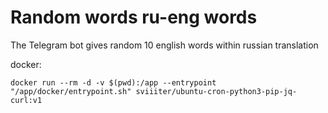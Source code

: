 # Random words ru-eng words
The Telegram bot gives random 10 english words within russian translation

docker:
```
docker run --rm -d -v $(pwd):/app --entrypoint "/app/docker/entrypoint.sh" sviiiter/ubuntu-cron-python3-pip-jq-curl:v1
```